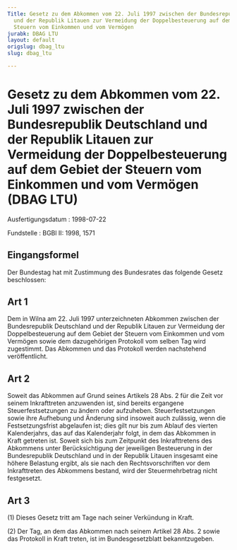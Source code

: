 ```yaml
---
Title: Gesetz zu dem Abkommen vom 22. Juli 1997 zwischen der Bundesrepublik Deutschland
  und der Republik Litauen zur Vermeidung der Doppelbesteuerung auf dem Gebiet der
  Steuern vom Einkommen und vom Vermögen
jurabk: DBAG LTU
layout: default
origslug: dbag_ltu
slug: dbag_ltu

---
```


# Gesetz zu dem Abkommen vom 22. Juli 1997 zwischen der Bundesrepublik Deutschland und der Republik Litauen zur Vermeidung der Doppelbesteuerung auf dem Gebiet der Steuern vom Einkommen und vom Vermögen (DBAG LTU)

Ausfertigungsdatum
:   1998-07-22

Fundstelle
:   BGBl II: 1998, 1571

## Eingangsformel

Der Bundestag hat mit Zustimmung des Bundesrates das folgende Gesetz
beschlossen:

## Art 1

Dem in Wilna am 22. Juli 1997 unterzeichneten Abkommen zwischen der
Bundesrepublik Deutschland und der Republik Litauen zur Vermeidung der
Doppelbesteuerung auf dem Gebiet der Steuern vom Einkommen und vom
Vermögen sowie dem dazugehörigen Protokoll vom selben Tag wird
zugestimmt. Das Abkommen und das Protokoll werden nachstehend
veröffentlicht.

## Art 2

Soweit das Abkommen auf Grund seines Artikels 28 Abs. 2 für die Zeit
vor seinem Inkrafttreten anzuwenden ist, sind bereits ergangene
Steuerfestsetzungen zu ändern oder aufzuheben. Steuerfestsetzungen
sowie ihre Aufhebung und Änderung sind insoweit auch zulässig, wenn
die Festsetzungsfrist abgelaufen ist; dies gilt nur bis zum Ablauf des
vierten Kalenderjahrs, das auf das Kalenderjahr folgt, in dem das
Abkommen in Kraft getreten ist. Soweit sich bis zum Zeitpunkt des
Inkrafttretens des Abkommens unter Berücksichtigung der jeweiligen
Besteuerung in der Bundesrepublik Deutschland und in der Republik
Litauen insgesamt eine höhere Belastung ergibt, als sie nach den
Rechtsvorschriften vor dem Inkrafttreten des Abkommens bestand, wird
der Steuermehrbetrag nicht festgesetzt.

## Art 3

(1) Dieses Gesetz tritt am Tage nach seiner Verkündung in Kraft.

(2) Der Tag, an dem das Abkommen nach seinem Artikel 28 Abs. 2 sowie
das Protokoll in Kraft treten, ist im Bundesgesetzblatt
bekanntzugeben.

